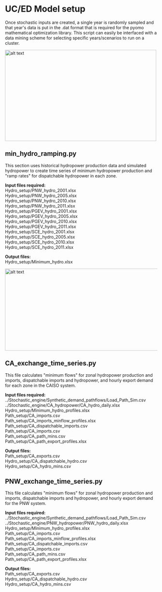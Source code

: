 # UC/ED Model setup
Once stochastic inputs are created, a single year is randomly sampled and that year's data is put in the .dat format that is required for the pyomo mathematical optimization library. This script can easily be interfaced with a data mining scheme for selecting specific years/scenarios to run on a cluster. 

<img src="https://github.com/romulus97/CAPOW/blob/master/Images/readme5.png" alt="alt text" width="500" height="300">

## min_hydro_ramping.py
This section uses historical hydropower production data and simulated hydropower to create time series of minimum hydropower production and "ramp rates" for dispatchable hydropower in each zone.

**Input files required:** <br/>
Hydro_setup/PNW_hydro_2001.xlsx <br/>
Hydro_setup/PNW_hydro_2005.xlsx <br/>
Hydro_setup/PNW_hydro_2010.xlsx <br/>
Hydro_setup/PNW_hydro_2011.xlsx <br/>
Hydro_setup/PGEV_hydro_2001.xlsx <br/>
Hydro_setup/PGEV_hydro_2005.xlsx <br/>
Hydro_setup/PGEV_hydro_2010.xlsx <br/>
Hydro_setup/PGEV_hydro_2011.xlsx <br/>
Hydro_setup/SCE_hydro_2001.xlsx <br/>
Hydro_setup/SCE_hydro_2005.xlsx <br/>
Hydro_setup/SCE_hydro_2010.xlsx <br/>
Hydro_setup/SCE_hydro_2011.xlsx <br/>

**Output files:** <br/>
Hydro_setup/Minimum_hydro.xlsx <br/>

<img src="https://github.com/romulus97/CAPOW/blob/master/Images/readme6.png" alt="alt text" width="530" height="270">

## CA_exchange_time_series.py
This file calculates "minimum flows" for zonal hydropower production and imports, dispatchable imports and hydropower, and hourly export demand for each zone in the CAISO system.

**Input files required:** <br/>
../Stochastic_engine/Synthetic_demand_pathflows/Load_Path_Sim.csv <br/>
../Stochastic_engine/CA_hydropower/CA_hydro_daily.xlsx <br/>
Hydro_setup/Minimum_hydro_profiles.xlsx <br/>
Path_setup/CA_imports.csv <br/>
Path_setup/CA_imports_minflow_profiles.xlsx <br/>
Path_setup/CA_dispatchable_imports.csv <br/>
Path_setup/CA_imports.csv <br/>
Path_setup/CA_path_mins.csv <br/>
Path_setup/CA_path_export_profiles.xlsx <br/>

**Output files:** <br/>
Path_setup/CA_exports.csv <br/>
Hydro_setup/CA_dispatchable_hydro.csv <br/>
Hydro_setup/CA_hydro_mins.csv <br/>

## PNW_exchange_time_series.py
This file calculates "minimum flows" for zonal hydropower production and imports, dispatchable imports and hydropower, and hourly export demand for the PNW system.

**Input files required:** <br/>
../Stochastic_engine/Synthetic_demand_pathflows/Load_Path_Sim.csv <br/>
../Stochastic_engine/PNW_hydropower/PNW_hydro_daily.xlsx <br/>
Hydro_setup/Minimum_hydro_profiles.xlsx <br/>
Path_setup/CA_imports.csv <br/>
Path_setup/CA_imports_minflow_profiles.xlsx <br/>
Path_setup/CA_dispatchable_imports.csv <br/>
Path_setup/CA_imports.csv <br/>
Path_setup/CA_path_mins.csv <br/>
Path_setup/CA_path_export_profiles.xlsx <br/>

**Output files:** <br/>
Path_setup/CA_exports.csv <br/>
Hydro_setup/CA_dispatchable_hydro.csv <br/>
Hydro_setup/CA_hydro_mins.csv <br/>
